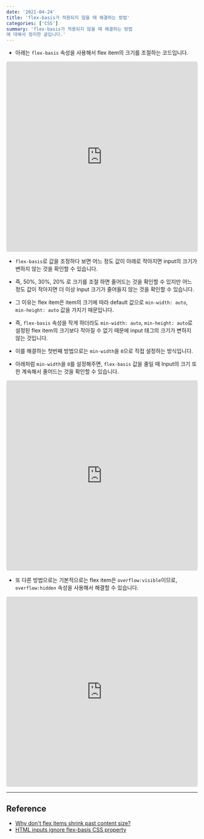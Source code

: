 ```yaml
---
date: '2021-04-24'
title: 'flex-basis가 적용되지 않을 때 해결하는 방법'
categories: ['CSS']
summary: 'flex-basis가 적용되지 않을 때 해결하는 방법
에 대해서 정리한 글입니다.'
---
```


- 아래는 `flex-basis` 속성을 사용해서 flex item의 크기를 조절하는 코드입니다.

<iframe src="https://codesandbox.io/embed/boring-fog-gksdxi?fontsize=14&hidenavigation=1&theme=dark&view=split?initialpath=index.html?module=index.html"
     style="width:100%; height:500px; border:0; border-radius: 4px; overflow:hidden;"
     title="boring-fog-gksdxi"
     allow="accelerometer; ambient-light-sensor; camera; encrypted-media; geolocation; gyroscope; hid; microphone; midi; payment; usb; vr; xr-spatial-tracking"
     sandbox="allow-forms allow-modals allow-popups allow-presentation allow-same-origin allow-scripts"
   ></iframe>

- `flex-basis`로 값을 조정하다 보면 어느 정도 값이 아래로 작아지면 input의 크기가 변하지 않는 것을 확인할 수 있습니다.

- 즉, 50%, 30%, 20% 로 크기를 조절 하면 줄어드는 것을 확인할 수 있지만
  어느 정도 값이 작아지면 더 이상 Input 크기가 줄어들지 않는 것을 확인할 수 있습니다.

- 그 이유는 flex item은 item의 크기에 따라 default 값으로 `min-width: auto`, `min-height: auto` 값을 가지기 때문입니다.

- 즉, `flex-basis` 속성을 작게 하더라도 `min-width: auto`, `min-height: auto`로 설정된 flex item의 크기보다 작아질 수 없기 때문에 input 태그의 크기가 변하지 않는 것입니다.

- 이를 해결하는 첫번째 방법으로는 `min-width`을 `0`으로 직접 설정하는 방식입니다.

- 아래처럼 `min-width`을 `0`를 설정해주면, `flex-basis` 값을 줄일 때 Input의 크기 또한 계속해서 줄어드는 것을 확인할 수 있습니다.

<iframe src="https://codesandbox.io/embed/boring-fog-gksdxi?fontsize=14&hidenavigation=1&theme=dark&view=split?initialpath=index2.html?module=index2.html"
     style="width:100%; height:500px; border:0; border-radius: 4px; overflow:hidden;"
     title="boring-fog-gksdxi"
     allow="accelerometer; ambient-light-sensor; camera; encrypted-media; geolocation; gyroscope; hid; microphone; midi; payment; usb; vr; xr-spatial-tracking"
     sandbox="allow-forms allow-modals allow-popups allow-presentation allow-same-origin allow-scripts"
   ></iframe>

- 또 다른 방법으로는 기본적으로는 flex item은 `overflow:visible`이므로, `overflow:hidden` 속성을 사용해서 해결할 수 있습니다.

<iframe src="https://codesandbox.io/embed/boring-fog-gksdxi?fontsize=14&hidenavigation=1&theme=dark&view=split?initialpath=index3.html?module=index3.html"
     style="width:100%; height:500px; border:0; border-radius: 4px; overflow:hidden;"
     title="boring-fog-gksdxi"
     allow="accelerometer; ambient-light-sensor; camera; encrypted-media; geolocation; gyroscope; hid; microphone; midi; payment; usb; vr; xr-spatial-tracking"
     sandbox="allow-forms allow-modals allow-popups allow-presentation allow-same-origin allow-scripts"
   ></iframe>

---

## Reference

- [Why don't flex items shrink past content size?](https://stackoverflow.com/questions/36247140/why-dont-flex-items-shrink-past-content-size)
- [HTML inputs ignore flex-basis CSS property](https://stackoverflow.com/questions/46684636/html-inputs-ignore-flex-basis-css-property)
